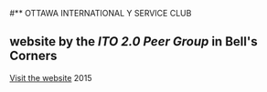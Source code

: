 #** OTTAWA INTERNATIONAL Y SERVICE CLUB

## website by the _ITO 2.0 Peer Group_ in Bell's Corners

[Visit the website](http://yservice.ca)
2015